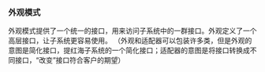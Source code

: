 ### 外观模式
外观模式提供了一个统一的接口，用来访问子系统中的一群接口。外观定义了一个高层接口，让子系统更容易使用。
（外观和适配器可以包装许多类，但是外观的意图是简化接口，提红海子系统的一个简化接口；适配器的意图是将接口转换成不同接口，“改变”接口符合客户的期望）